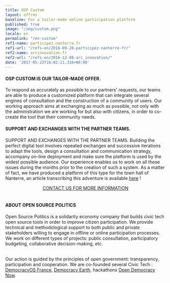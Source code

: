 ```yaml
---
title: OSP Custom
layout: offres
baseline: For a tailor-made online participation platform
published: true
image: "/img/custom.png"
locale: en
permalink: "/en-custom"
ref1-name: participez.nanterre.fr
ref1-url: "/refs-en/2016-09-28-participez-nanterre-fr/"
ref2-name: arcinnovation.fr
ref2-url: "/refs-en/2016-12-08-arc_innovation/"
date: '2017-05-23T16:02:11.316+00:00'
---
```


#### OSP CUSTOM IS OUR TAILOR-MADE OFFER.

To respond as accurately as possible to our partners' requests, our teams are able to produce a customized platform that can integrate several engines of consultation and the construction of a community of users. Our working approach aims at exchanging as much as possible, not only with the administration we are working for but also with citizens, in order to co-create the tool that their community needs.

#### SUPPORT AND EXCHANGES WITH THE PARTNER TEAMS.

SUPPORT AND EXCHANGES WITH THE PARTNER TEAMS.
Building the perfect digital tool involves repeated exchanges and successive iterations to adapt the tools, design a consultation and communication strategy, accompany on-line deployment and make sure the platform is used by the widest possible audience. Our experience enables us to work on all these issues during the months prior to the creation of such a system. As a matter of fact, we have produced a platform of this type for the town hall of Nanterre, an article transcribing this adventure is available [here](https://medium.com/open-source-politics/how-we-built-a-permanent-agora-in-nanterre-f4e5b019c6b4) !

<center><a href="{{ site.baseurl }}/fr/accueil#contact" class="btn btn-primary">CONTACT US FOR MORE INFORMATION</a></center>

<br>
<div class="well">
<h4>ABOUT OPEN SOURCE POLITICS</h4>

Open Source Politics is a solidarity economy company that builds civic tech open source tools in order to improve citizen participation. We provide technical and methodological support to both public and private stakeholders willing to engage in offline or online participation processes. We work on different types of projects: public consultation, participatory budgeting, collaborative decision-making, etc.

<br>
Our action is guided by the principles of open government: transparency, participation and cooperation. We are co-founded several Civic Tech : <a href="http://democracyos.eu" target="blank">DemocracyOS France</a>, <a href="http://democracy.earth" target="blank">Democracy Earth</a>, hackathons <a href="http://opendemocracynow.net" target="blank">Open Democracy Now</a>. 
</div>  
